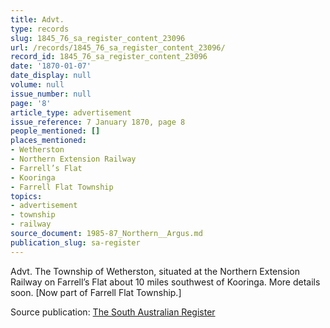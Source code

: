 ```yaml
---
title: Advt.
type: records
slug: 1845_76_sa_register_content_23096
url: /records/1845_76_sa_register_content_23096/
record_id: 1845_76_sa_register_content_23096
date: '1870-01-07'
date_display: null
volume: null
issue_number: null
page: '8'
article_type: advertisement
issue_reference: 7 January 1870, page 8
people_mentioned: []
places_mentioned:
- Wetherston
- Northern Extension Railway
- Farrell’s Flat
- Kooringa
- Farrell Flat Township
topics:
- advertisement
- township
- railway
source_document: 1985-87_Northern__Argus.md
publication_slug: sa-register
---
```


Advt.  The Township of Wetherston, situated at the Northern Extension Railway on Farrell’s Flat about 10 miles southwest of Kooringa.  More details soon.  [Now part of Farrell Flat Township.]

Source publication: [The South Australian Register](/publications/sa-register/)
